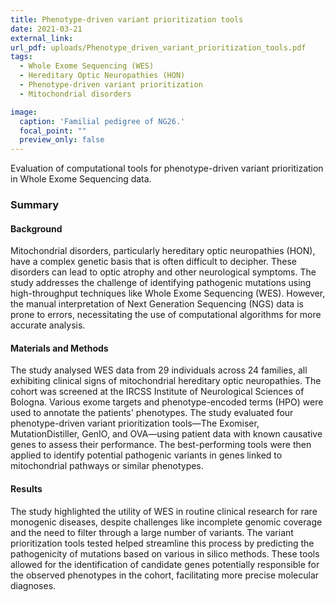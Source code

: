 ```yaml
---
title: Phenotype-driven variant prioritization tools
date: 2021-03-21
external_link: 
url_pdf: uploads/Phenotype_driven_variant_prioritization_tools.pdf
tags:
  - Whole Exome Sequencing (WES)
  - Hereditary Optic Neuropathies (HON)
  - Phenotype-driven variant prioritization
  - Mitochondrial disorders

image:
  caption: 'Familial pedigree of NG26.'
  focal_point: ""
  preview_only: false
---
```


Evaluation of computational tools for phenotype-driven variant prioritization in Whole Exome Sequencing data.

### Summary
  
#### **Background**
  Mitochondrial disorders, particularly hereditary optic neuropathies (HON), have a complex genetic basis that is often difficult to decipher. These disorders can lead to optic atrophy and other neurological symptoms. The study addresses the challenge of identifying pathogenic mutations using high-throughput techniques like Whole Exome Sequencing (WES). However, the manual interpretation of Next Generation Sequencing (NGS) data is prone to errors, necessitating the use of computational algorithms for more accurate analysis.

#### **Materials and Methods**
  The study analysed WES data from 29 individuals across 24 families, all exhibiting clinical signs of mitochondrial hereditary optic neuropathies. The cohort was screened at the IRCSS Institute of Neurological Sciences of Bologna. Various exome targets and phenotype-encoded terms (HPO) were used to annotate the patients' phenotypes. The study evaluated four phenotype-driven variant prioritization tools—The Exomiser, MutationDistiller, GenIO, and OVA—using patient data with known causative genes to assess their performance. The best-performing tools were then applied to identify potential pathogenic variants in genes linked to mitochondrial pathways or similar phenotypes.

#### **Results**
  The study highlighted the utility of WES in routine clinical research for rare monogenic diseases, despite challenges like incomplete genomic coverage and the need to filter through a large number of variants. The variant prioritization tools tested helped streamline this process by predicting the pathogenicity of mutations based on various in silico methods. These tools allowed for the identification of candidate genes potentially responsible for the observed phenotypes in the cohort, facilitating more precise molecular diagnoses.
